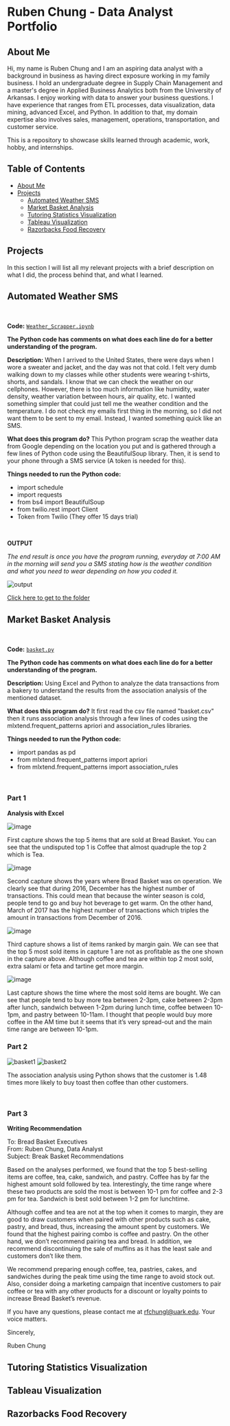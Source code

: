 # Ruben Chung - Data Analyst Portfolio

## About Me

Hi, my name is Ruben Chung and I am an aspiring data analyst with a background in business as having direct exposure working in my family business. I hold an undergraduate degree in Supply Chain Management and a master's degree in Applied Business Analytics both from the University of Arkansas. I enjoy working with data to answer your business questions. I have experience that ranges from ETL processes, data visualization, data mining, advanced Excel, and Python. In addition to that, my domain expertise also involves sales, management, operations, transportation, and customer service.

This is a repository to showcase skills learned through academic, work, hobby, and internships.

## Table of Contents
- [About Me](#About-me)
- [Projects](#Projects)
   + [Automated Weather SMS](#Automated-Weather-SMS)
   + [Market Basket Analysis](#Market-Basket-Analysis)
   + [Tutoring Statistics Visualization](#Tutoring-Statistics-Visualization)
   + [Tableau Visualization](#Tableau-Visualization)
   + [Razorbacks Food Recovery](#Razorbacks-Food-Recovery)

    


## Projects
In this section I will list all my relevant projects with a brief description on what I did, the process behind that, and what I learned.

## Automated Weather SMS

<br>

**Code:** [`Weather_Scrapper.ipynb`](https://github.com/rfchungl/Projects-Portfolio/blob/main/Weather_Scrapping/Weather_Scrapper.py)

**The Python code has comments on what does each line do for a better understanding of the program.**

**Description:** When I arrived to the United States, there were days when I wore a sweater and jacket, and the day was not that cold. I felt very dumb walking down to my classes while other students were wearing t-shirts, shorts, and sandals. 
I know that we can check the weather on our cellphones. However, there is too much information like humidity, water density, weather variation between hours, air quality, etc. I wanted something simpler that could just tell me the weather condition and the temperature. I do not check my emails first thing in the morning, so I did not want them to be sent to my email. Instead, I wanted something quick like an SMS. 

**What does this program do?** This Python program scrap the weather data from Google depending on the location you put and is gathered through a few lines of Python code using the BeautifulSoup library. Then, it is send to your phone through a SMS service (A token is needed for this).

**Things needed to run the Python code:**
- import schedule
- import requests
- from bs4 import BeautifulSoup
- from twilio.rest import Client
- Token from Twilio (They offer 15 days trial)

<br>



**OUTPUT**

*The end result is once you have the program running, everyday at 7:00 AM in the morning will send you a SMS stating how is the weather condition and what you need to wear depending on how you coded it.*

![output](https://user-images.githubusercontent.com/115122030/196613363-0caf92c0-1be7-43bc-9597-c05c4fc980a7.PNG)





[Click here to get to the folder](https://github.com/rfchungl/Projects-Portfolio/tree/main/Weather_Scrapping)

## Market Basket Analysis

<br>

**Code:** [`basket.py`](https://github.com/rfchungl/Projects-Portfolio/blob/main/MarketBasketAnalysis/basket.py)

**The Python code has comments on what does each line do for a better understanding of the program.**

**Description:** Using Excel and Python to analyze the data transactions from a bakery to understand the results from the association analysis of the mentioned dataset.

**What does this program do?** It first read the csv file named "basket.csv" then it runs association analysis through a few lines of codes using the mlxtend.frequent_patterns apriori and association_rules libraries.

**Things needed to run the Python code:**
- import pandas as pd
- from mlxtend.frequent_patterns import apriori
- from mlxtend.frequent_patterns import association_rules

<br>

### Part 1
**Analysis with Excel**

![image](https://user-images.githubusercontent.com/115122030/196620687-b6f18dc6-cafb-4b10-a3ae-dd32ac6993d6.png)

First capture shows the top 5 items that are sold at Bread Basket. You can see that the undisputed top 1 is Coffee that almost quadruple the top 2 which is Tea.


![image](https://user-images.githubusercontent.com/115122030/196620755-c2e2432b-c6c1-40f6-8bc8-47e0a611bb6c.png)

Second capture shows the years where Bread Basket was on operation. We clearly see that during 2016, December has the highest number of transactions. This could mean that because the winter season is cold, people tend to go and buy hot beverage to get warm. On the other hand, March of 2017 has the highest number of transactions which triples the amount in transactions from December of 2016. 


![image](https://user-images.githubusercontent.com/115122030/196620794-97d09767-4256-42bb-83a1-33bfec3c641d.png)

Third capture shows a list of items ranked by margin gain. We can see that the top 5 most sold items in capture 1 are not as profitable as the one shown in the capture above. Although coffee and tea are within top 2 most sold, extra salami or feta and tartine get more margin.


![image](https://user-images.githubusercontent.com/115122030/196620841-bb6ec1df-4169-40d6-b64c-97354d8b4a4f.png)

Last capture shows the time where the most sold items are bought. We can see that people tend to buy more tea between 2-3pm, cake between 2-3pm after lunch, sandwich between 1-2pm during lunch time, coffee between 10-1pm, and pastry between 10-11am. I thought that people would buy more coffee in the AM time but it seems that it’s very spread-out and the main time range are between 10-1pm.


### Part 2

![basket1](https://user-images.githubusercontent.com/115122030/196619281-acf26716-1593-4d0f-9b60-6fb53aaff9b3.png)
![basket2](https://user-images.githubusercontent.com/115122030/196619284-b262992c-c730-44cc-aeec-4e673f52e71f.png)

The association analysis using Python shows that the customer is 1.48 times more likely to buy toast then coffee than other customers. 

<br>

### Part 3

**Writing Recommendation**

To: Bread Basket Executives <br>
From: Ruben Chung, Data Analyst <br>
Subject: Break Basket Recommendations <br>

Based on the analyses performed, we found that the top 5 best-selling items are coffee, tea, cake, sandwich, and pastry. Coffee has by far the highest amount sold followed by tea. Interestingly, the time range where these two products are sold the most is between 10-1 pm for coffee and 2-3 pm for tea. Sandwich is best sold between 1-2 pm for lunchtime.


Although coffee and tea are not at the top when it comes to margin, they are good to draw customers when paired with other products such as cake, pastry, and bread, thus, increasing the amount spent by customers. We found that the highest pairing combo is coffee and pastry. On the other hand, we don’t recommend pairing tea and bread. In addition, we recommend discontinuing the sale of muffins as it has the least sale and customers don’t like them.


We recommend preparing enough coffee, tea, pastries, cakes, and sandwiches during the peak time using the time range to avoid stock out. Also, consider doing a marketing campaign that incentive customers to pair coffee or tea with any other products for a discount or loyalty points to increase Bread Basket’s revenue.


If you have any questions, please contact me at rfchungl@uark.edu. Your voice matters. 


Sincerely,


Ruben Chung







## Tutoring Statistics Visualization
## Tableau Visualization
## Razorbacks Food Recovery
